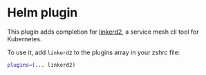 # Helm plugin

This plugin adds completion for [linkerd2](https://linkerd.io/), a service mesh cli tool for Kubernetes.

To use it, add `linkerd2` to the plugins array in your zshrc file:

```zsh
plugins=(... linkerd2)
```

